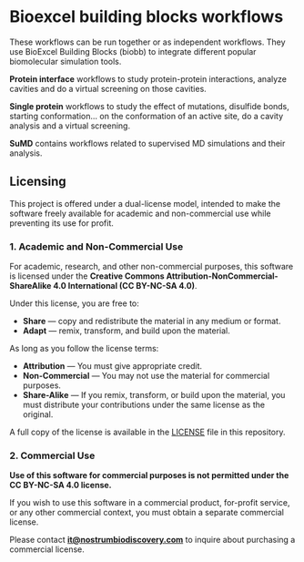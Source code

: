 # Bioexcel building blocks workflows

These workflows can be run together or as independent workflows. They use BioExcel Building Blocks (biobb) to integrate different popular biomolecular simulation tools.

**Protein interface** workflows to study protein-protein interactions, analyze cavities and do a virtual screening on those cavities.

**Single protein** workflows to study the effect of mutations, disulfide bonds, starting conformation... on the conformation of an active site, do a cavity analysis and a virtual screening.

**SuMD** contains workflows related to supervised MD simulations and their analysis.

## Licensing

This project is offered under a dual-license model, intended to make the software freely available for academic and non-commercial use while preventing its use for profit.

### 1. Academic and Non-Commercial Use

For academic, research, and other non-commercial purposes, this software is licensed under the **Creative Commons Attribution-NonCommercial-ShareAlike 4.0 International (CC BY-NC-SA 4.0)**.

Under this license, you are free to:
*   **Share** — copy and redistribute the material in any medium or format.
*   **Adapt** — remix, transform, and build upon the material.

As long as you follow the license terms:
*   **Attribution** — You must give appropriate credit.
*   **Non-Commercial** — You may not use the material for commercial purposes.
*   **Share-Alike** — If you remix, transform, or build upon the material, you must distribute your contributions under the same license as the original.

A full copy of the license is available in the [LICENSE](LICENSE) file in this repository.

### 2. Commercial Use

**Use of this software for commercial purposes is not permitted under the CC BY-NC-SA 4.0 license.**

If you wish to use this software in a commercial product, for-profit service, or any other commercial context, you must obtain a separate commercial license.

Please contact **it@nostrumbiodiscovery.com** to inquire about purchasing a commercial license.